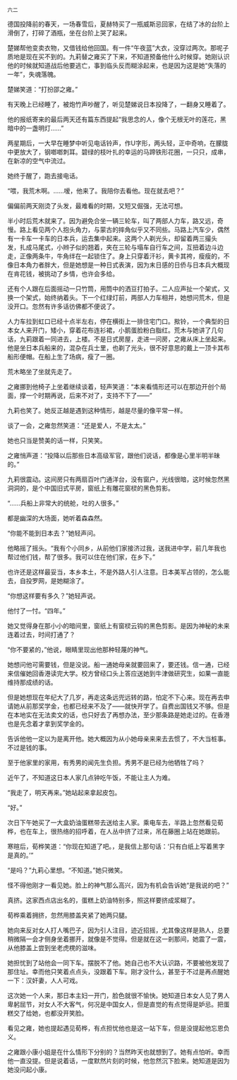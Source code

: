     六二 

   德国投降前的春天，一场春雪后，夏赫特买了一瓶威斯忌回家，在结了冰的台阶上滑倒了，打碎了酒瓶，坐在台阶上哭了起来。

   楚娣帮他变卖衣物，又借钱给他回国。有一件“午夜蓝”大衣，没穿过两次。那呢子质地是现在买不到的。九莉替之雍买了下来，不知道预备他什么时候穿。她刚认识他的时候就知道战后他要逃亡，事到临头反而糊涂起来，也是因为这是她“失落的一年”，失魂落魄。

   楚娣笑道：“打扮邵之雍。”

   有天晚上已经睡了，被炮竹声吵醒了，听见楚娣说日本投降了，一翻身又睡着了。

   他的报纸寄来的最后两天还有篇东西提起“我思念的人，像个无根无叶的莲花，黑暗中的一盏明灯……”

   两星期后，一大早在睡梦中听见电话铃声，作U字形，两头轻，正中奇响，在朦胧中更放大了，钢啷啷刺耳。碧绿的枝叶扎的幸运的马蹄铁形花圈，一只只，成串，在新凉的空气中流过。

   她终于醒了，跑去接电话。

   “喂，我荒木啊。……嗳，他来了。我陪你去看他。现在就去吧？”

   偏偏前两天刚烫了头发，最难看的时期，又短又倔强，无法可想。

   半小时后荒木就来了。因为避免合坐一辆三轮车，叫了两部人力车，路又远，奇慢。路上看见两个人抱头角力，与蒙古的摔角似乎又不同些。马路上汽车少，偶然有一卡车一卡车的日本兵，运去集中起来。这两个人剃光头，却留着两三撮头 发，扎成马尾式，小辫子似的翘着，夹在三轮与塌车自行车之间，互扭着边斗边走，正像两条牛，牛角绊在一起锁住了。身上只穿着汗衫，黄卡其袴，瘦瘦的，不像日本角力者胖大，但是她想是一种日式表演，因为末日感的日侨与日本兵大概现在肯花钱，被挑动了乡情，也许会多给。

   还有个人跟在后面摇动一只竹筒，用筒中的洒豆打拍子。二人应声扯一个架式，又换一个架式，始终纳着头。下一个红绿灯前，两部人力车相并，她想问荒木，但是没开口。忽然有许多话彷佛都不便说了。

   人力车拉到虹口已经十点半左右，停在横街上一排住宅门口。揿铃，一个典型的日本女人来开门，矮小，穿着花布连衫裙，小鹅蛋脸粉白脂红。荒木与她讲了几句话，九莉跟着一同进去，上楼。不是日式房屋，走进一问房，之雍从床上坐起来。他是坐日本兵船来的，混杂在兵士里，也剃了光头，很不好意思的戴上一顶卡其布船形便帽。在船上生了场病，瘦了一圈。

   荒木略坐了坐就先走了。

   之雍挪到他椅子上坐着继续谈着，轻声笑道：“本来看情形还可以在那边开创个局面，撑一个时期再说，后来不对了，支持不下了——”

   九莉也笑了。她反正越是遇到这种情形，越是尽量的像平常一样。

   谈了一会，之雍忽然笑道：“还是爱人，不是太太。”

   她也只当是赞美的话一样，只笑笑。

   之雍悄声道：“投降以后那些日本高级军官，跟他们说话，都像是心里半明半昧的。”

   九莉很震动。这间房只有两扇百叶门通洋台，没有窗户，光线很暗，这时候忽然黑洞洞的，是个中国旧式平房，窗纸上有雕花窗棂的黑色剪影。

   “……兵船上非常大的统舱，吐的人很多。”

   都是幽深的大场面，她听着森森然。

   “你能不能到日本去？”她轻声问。

   他略摇了摇头。“我有个小同乡，从前他们家接济过我，送我进中学，前几年我也帮过他们钱，帮了很多。我可以住在他们家，在乡下。”

   也许还是这样最妥当，本乡本土，不是外路人引人注意。日本美军占领的，怎么能去，自投罗网，是她糊涂了。

   “你想这样要有多久？”她轻声说。

   他忖了一忖。“四年。”

   她又觉得身在那小小的暗间里，窗纸上有窗棂云钩的黑色剪影。是因为神秘的未来连着过去，时间打通了？

   “你不要紧的，”他说，眼睛里现出他那种轻蔑的神气。

   她想问他可需要钱，但是没说。船一通她母亲就要回来了，要还钱。信一通，已经来信催她回香港读完大学。校方曾经口头上答应送她到牛津做研究生，如果一直能维持那成绩的话。

   但是她想现在年纪大了几岁，再走这条远兜远转的路，怕定不下心来。现在再去申请她从前那奖学金，也都已经来不及了——就快开学了。自费出国钱又不够。但是在本地实在无法卖文的话，也只好去了再想办法，至少那条路是她走过的。在香港也是先念着才拿到奖学金的。

   告诉他他一定以为是离开他。她大概因为从小她母亲来来去去惯了，不大当桩事。不过是钱的事。

   至于他家里的家用，有秀男的闻先生负担。秀男不是已经为他牺牲了吗？

   近午了，不知道这日本人家几点钟吃午饭，不能让主人为难。

   “我走了，明天再来。”她站起来拿起皮包。

   “好。”

   次日下午她买了一大盒奶油蛋糕带去送给主人家。乘电车去，半路上忽然看见荀桦，也在车上，很热络的招呼着，在人丛中挤了过来，吊在藤圈上站在她跟前。

   寒暄后，荀桦笑道：“你现在知道了吧。，是我信上那句话：‘只有白纸上写着黑字是真的。’”

   “是吗？”九莉心里想。“不知道。”她只微笑。

   怪不得他刚才一看见她。脸上的神气那么高兴，因为有机会告诉她“是我说的吧？”

   真挤。这家西点店出名的，蛋糕上奶油特别多，照这样要挤成浆糊了。

   荀桦乘着拥挤，忽然用膝盖夹紧了她两只腿。

   她向来反对女人打人嘴巴子，因为引人注目，迹近招摇，尤其像这样是熟人，总要稍微隔一会才侧身坐着挪开，就像是不觉得。但是就在这一剎那间，她震了一震，从他膝盖上尝到坐老虎櫈的滋味。

   她担忧到了站他会一同下车。摆脱不了他。她自己也不大认识路，不要被他发现了那住址。幸而他只笑着点点头，没跟着下车。刚才没什么，甚至于不过是再点醒她一下：汉奸妻，人人可戏。

   这次她一个人来，那日本主妇一开门，脸色就很不愉快。她知道日本女人见了男人卑躬屈节，对女人不大客气，何况是中国女人，但是直觉的有点觉得是妒忌。把蛋糕交了给她，也都没开笑脸。

   看见之雍，她也提起遇见荀桦，有点担忧他也是这一站下车，但是没提起他忘恩负义。

   之雍跟小康小姐是在什么情形下分别的？当然昨天也就想到了。她有点怕听。幸而他一直没提。但是说着话，一度默然片刻的时候，他忽然沉下脸来。她知道是因为她没问起小康。

